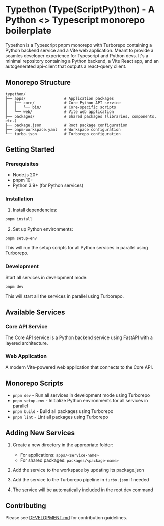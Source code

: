 # Typethon (Type(ScriptPy)thon) - A Python <> Typescript monorepo boilerplate

Typethon is a Typescript pnpm monorepo with Turborepo containing a Python backend service and a Vite web application. Meant to provide a seamles developer experience for Typescript and Python devs. It's a minimal repository containing a Python backend, a Vite React app, and an autogenerated api-client that outputs a react-query client.

## Monorepo Structure

```
typethon/
├── apps/                 # Application packages
│   ├── core/             # Core Python API service
│   │   └── bin/          # Core-specific scripts
│   └── web/              # Vite web application
├── packages/             # Shared packages (libraries, components, etc.)
├── package.json          # Root package configuration
├── pnpm-workspace.yaml   # Workspace configuration
└── turbo.json            # Turborepo configuration
```

## Getting Started

### Prerequisites

- Node.js 20+
- pnpm 10+
- Python 3.9+ (for Python services)

### Installation

1. Install dependencies:

```bash
pnpm install
```

2. Set up Python environments:

```bash
pnpm setup-env
```

This will run the setup scripts for all Python services in parallel using Turborepo.

### Development

Start all services in development mode:

```bash
pnpm dev
```

This will start all the services in parallel using Turborepo.

## Available Services

### Core API Service

The Core API service is a Python backend service using FastAPI with a layered architecture.

### Web Application

A modern Vite-powered web application that connects to the Core API.

## Monorepo Scripts

- `pnpm dev` - Run all services in development mode using Turborepo
- `pnpm setup-env` - Initialize Python environments for all services in parallel
- `pnpm build` - Build all packages using Turborepo
- `pnpm lint` - Lint all packages using Turborepo

## Adding New Services

1. Create a new directory in the appropriate folder:

   - For applications: `apps/<service-name>`
   - For shared packages: `packages/<package-name>`

2. Add the service to the workspace by updating its package.json

3. Add the service to the Turborepo pipeline in `turbo.json` if needed

4. The service will be automatically included in the root dev command

## Contributing

Please see [DEVELOPMENT.md](./apps/core/DEVELOPMENT.md) for contribution guidelines.
